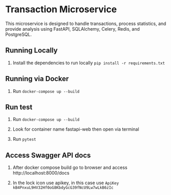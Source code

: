 # Transaction Microservice

This microservice is designed to handle transactions, process statistics, and provide analysis using FastAPI, SQLAlchemy, Celery, Redis, and PostgreSQL.

## Running Locally

1. Install the dependencies to run locally ```pip install -r requirements.txt```

## Running via Docker

1. Run ```docker-compose up --build```

## Run test

1. Run ```docker-compose up --build```

2. Look for container name fastapi-web then open via terminal

3. Run ```pytest```

## Access Swagger API docs

1. After docker compose build go to browser and access http://localhost:8000/docs

2. In the lock icon use apikey, in this case use ```ApiKey kB4PnxuL9HV32Hf0oG8KbdyGcG39fNcU9Lw7wLkB6zIc```